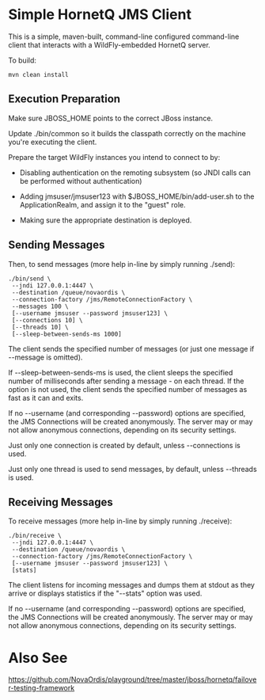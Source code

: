 # Simple HornetQ JMS Client

This is a simple, maven-built, command-line configured command-line client that interacts with a
WildFly-embedded HornetQ server.

To build:

    mvn clean install

## Execution Preparation

Make sure JBOSS_HOME points to the correct JBoss instance.

Update ./bin/common so it builds the classpath correctly on the machine you're executing the client.

Prepare the target WildFly instances you intend to connect to by:

* Disabling authentication on the remoting subsystem (so JNDI calls can be performed without authentication)

* Adding jmsuser/jmsuser123 with $JBOSS_HOME/bin/add-user.sh to the ApplicationRealm, and assign it to the
"guest" role.

* Making sure the appropriate destination is deployed.

## Sending Messages

Then, to send messages (more help in-line by simply running ./send):

    ./bin/send \
     --jndi 127.0.0.1:4447 \
     --destination /queue/novaordis \
     --connection-factory /jms/RemoteConnectionFactory \
     --messages 100 \
     [--username jmsuser --password jmsuser123] \
     [--connections 10] \
     [--threads 10] \
     [--sleep-between-sends-ms 1000] 
     

The client sends the specified number of messages (or just one message if --message is omitted).

If --sleep-between-sends-ms is used, the client sleeps the specified number of milliseconds after
sending a message - on each thread. If the option is not used, the client sends the specified
number of messages as fast as it can and exits.

If no --username (and corresponding --password) options are specified, the JMS Connections will be
created anonymously. The server may or may not allow anonymous connections, depending on its
security settings.

Just only one connection is created by default, unless --connections is used.

Just only one thread is used to send messages, by default, unless --threads is used.

## Receiving Messages

To receive messages (more help in-line by simply running ./receive):

    ./bin/receive \
     --jndi 127.0.0.1:4447 \
     --destination /queue/novaordis \
     --connection-factory /jms/RemoteConnectionFactory \
     [--username jmsuser --password jmsuser123] \
     [stats]

The client listens for incoming messages and dumps them at stdout as they arrive or displays
statistics if the "--stats" option was used.

If no --username (and corresponding --password) options are specified, the JMS Connections will be
created anonymously. The server may or may not allow anonymous connections, depending on its
security settings.

# Also See

https://github.com/NovaOrdis/playground/tree/master/jboss/hornetq/failover-testing-framework


